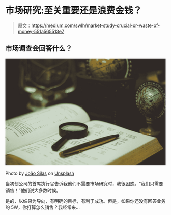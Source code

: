# 市场研究:至关重要还是浪费金钱？

> 原文：<https://medium.com/swlh/market-study-crucial-or-waste-of-money-551a565513e7>

## 市场调查会回答什么？

![](img/325891e4ac676044998c5339d7f64d0a.png)

Photo by [João Silas](https://unsplash.com/@joaosilas?utm_source=medium&utm_medium=referral) on [Unsplash](https://unsplash.com?utm_source=medium&utm_medium=referral)

当初创公司的首席执行官告诉我他们不需要市场研究时，我很困惑。“我们只需要销售！”他们说大多数时候。

是的，以结果为导向，有明确的目标，有利于成功。但是，如果你还没有回答业务的 5W，你打算怎么销售？我经常来…